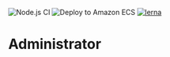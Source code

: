 ![Node.js CI](https://github.com/DTin98/WebAdvanceProject/workflows/Node.js%20CI/badge.svg) ![Deploy to Amazon ECS](https://github.com/DTin98/WebAdvanceProject/workflows/Deploy%20to%20Amazon%20ECS/badge.svg)
[![lerna](https://img.shields.io/badge/maintained%20with-lerna-cc00ff.svg)](https://lerna.js.org/)
# Administrator
